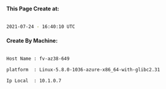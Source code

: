 
   
#### This Page Create at:

```bash

2021-07-24 - 16:40:10 UTC

```

#### Create By Machine:

```bash

Host Name : fv-az38-649

platform  : Linux-5.8.0-1036-azure-x86_64-with-glibc2.31

Ip Local  : 10.1.0.7

```

